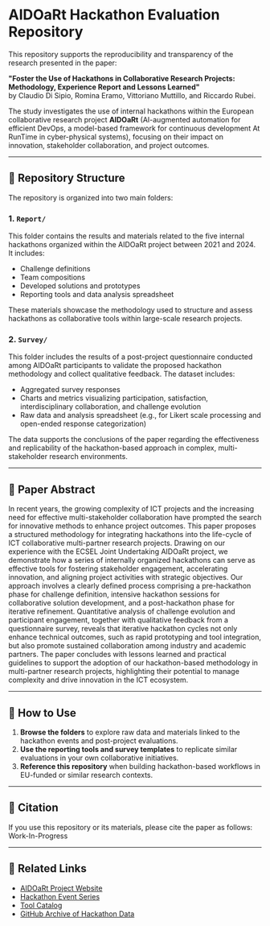 # AIDOaRt Hackathon Evaluation Repository

This repository supports the reproducibility and transparency of the research presented in the paper:

**"Foster the Use of Hackathons in Collaborative Research Projects: Methodology, Experience Report and Lessons Learned"**  
by Claudio Di Sipio, Romina Eramo, Vittoriano Muttillo, and Riccardo Rubei.

The study investigates the use of internal hackathons within the European collaborative research project **AIDOaRt** (AI-augmented automation for efficient DevOps, a model-based framework for continuous development At RunTime in cyber-physical systems), focusing on their impact on innovation, stakeholder collaboration, and project outcomes.

---

## 📁 Repository Structure

The repository is organized into two main folders:

### 1. `Report/`
This folder contains the results and materials related to the five internal hackathons organized within the AIDOaRt project between 2021 and 2024. It includes:

- Challenge definitions
- Team compositions
- Developed solutions and prototypes
- Reporting tools and data analysis spreadsheet

These materials showcase the methodology used to structure and assess hackathons as collaborative tools within large-scale research projects.

### 2. `Survey/`
This folder includes the results of a post-project questionnaire conducted among AIDOaRt participants to validate the proposed hackathon methodology and collect qualitative feedback. The dataset includes:

- Aggregated survey responses
- Charts and metrics visualizing participation, satisfaction, interdisciplinary collaboration, and challenge evolution
- Raw data and analysis spreadsheet (e.g., for Likert scale processing and open-ended response categorization)

The data supports the conclusions of the paper regarding the effectiveness and replicability of the hackathon-based approach in complex, multi-stakeholder research environments.

---

## 📖 Paper Abstract

In recent years, the growing complexity of ICT projects and the increasing need for effective multi-stakeholder collaboration have prompted the search for innovative methods to enhance project outcomes. This paper proposes a structured methodology for integrating hackathons into the life-cycle of ICT collaborative multi-partner research projects. Drawing on our experience with the ECSEL Joint Undertaking AIDOaRt project, we demonstrate how a series of internally organized hackathons can serve as effective tools for fostering stakeholder engagement, accelerating innovation, and aligning project activities with strategic objectives. Our approach involves a clearly defined process comprising a pre-hackathon phase for challenge definition, intensive hackathon sessions for collaborative solution development, and a post-hackathon phase for iterative refinement. Quantitative analysis of challenge evolution and participant engagement, together with qualitative feedback from a questionnaire survey, reveals that iterative hackathon cycles not only enhance technical outcomes, such as rapid prototyping and tool integration, but also promote sustained collaboration among industry and academic partners. The paper concludes with lessons learned and practical guidelines to support the adoption of our hackathon-based methodology in multi-partner research projects, highlighting their potential to manage complexity and drive innovation in the ICT ecosystem.

---

## 📌 How to Use

1. **Browse the folders** to explore raw data and materials linked to the hackathon events and post-project evaluations.
2. **Use the reporting tools and survey templates** to replicate similar evaluations in your own collaborative initiatives.
3. **Reference this repository** when building hackathon-based workflows in EU-funded or similar research contexts.

---

## 📄 Citation

If you use this repository or its materials, please cite the paper as follows: Work-In-Progress

<!---
> Di Sipio, C., Eramo, R., Muttillo, V., & Rubei, R. (2025). Foster the Use of Hackathons in Collaborative Research Projects: Methodology, Experience Report and Lessons Learned. *To appear in ACM Transactions on Software Engineering and Methodology (TOSEM).*
-->

---

## 🔗 Related Links

- [AIDOaRt Project Website](https://www.aidoart.eu)
- [Hackathon Event Series](https://sites.mdu.se/aidoart/events/)
- [Tool Catalog](https://sites.mdu.se/aidoart/tools/)
- [GitHub Archive of Hackathon Data](https://github.com/hepsycode/AIDOaRt-Hackathon-TOSEM)
